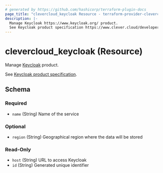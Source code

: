```yaml
---
# generated by https://github.com/hashicorp/terraform-plugin-docs
page_title: "clevercloud_keycloak Resource - terraform-provider-clevercloud"
description: |-
  Manage Keycloak https://www.keycloak.org/ product.
  See Keycloak product specification https://www.clever.cloud/developers/doc/addons/keycloak/.
---
```


# clevercloud_keycloak (Resource)

Manage [Keycloak](https://www.keycloak.org/) product.

See [Keycloak product specification](https://www.clever.cloud/developers/doc/addons/keycloak/).



<!-- schema generated by tfplugindocs -->
## Schema

### Required

- `name` (String) Name of the service

### Optional

- `region` (String) Geographical region where the data will be stored

### Read-Only

- `host` (String) URL to access Keycloak
- `id` (String) Generated unique identifier

